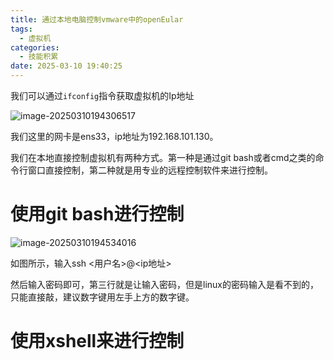 ```yaml
---
title: 通过本地电脑控制vmware中的openEular
tags:
  - 虚拟机
categories:
  - 技能积累
date: 2025-03-10 19:40:25
---
```


 我们可以通过`ifconfig`指令获取虚拟机的Ip地址

![image-20250310194306517](./image-20250310194306517.png)

我们这里的网卡是ens33，ip地址为192.168.101.130。

我们在本地直接控制虚拟机有两种方式。第一种是通过git bash或者cmd之类的命令行窗口直接控制，第二种就是用专业的远程控制软件来进行控制。

# 使用git bash进行控制

![image-20250310194534016](./image-20250310194534016.png)

如图所示，输入ssh <用户名>@<ip地址>

然后输入密码即可，第三行就是让输入密码，但是linux的密码输入是看不到的，只能直接敲，建议数字键用左手上方的数字键。

# 使用xshell来进行控制


